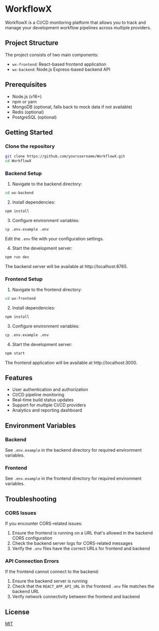 # WorkflowX

WorkflowX is a CI/CD monitoring platform that allows you to track and manage your development workflow pipelines across multiple providers.

## Project Structure

The project consists of two main components:

- `wx-frontend`: React-based frontend application
- `wx-backend`: Node.js Express-based backend API

## Prerequisites

- Node.js (v16+)
- npm or yarn
- MongoDB (optional, falls back to mock data if not available)
- Redis (optional)
- PostgreSQL (optional)

## Getting Started

### Clone the repository

```bash
git clone https://github.com/yourusername/WorkflowX.git
cd WorkflowX
```

### Backend Setup

1. Navigate to the backend directory:

```bash
cd wx-backend
```

2. Install dependencies:

```bash
npm install
```

3. Configure environment variables:

```bash
cp .env.example .env
```

Edit the `.env` file with your configuration settings.

4. Start the development server:

```bash
npm run dev
```

The backend server will be available at http://localhost:8765.

### Frontend Setup

1. Navigate to the frontend directory:

```bash
cd wx-frontend
```

2. Install dependencies:

```bash
npm install
```

3. Configure environment variables:

```bash
cp .env.example .env
```

4. Start the development server:

```bash
npm start
```

The frontend application will be available at http://localhost:3000.

## Features

- User authentication and authorization
- CI/CD pipeline monitoring
- Real-time build status updates
- Support for multiple CI/CD providers
- Analytics and reporting dashboard

## Environment Variables

### Backend

See `.env.example` in the backend directory for required environment variables.

### Frontend

See `.env.example` in the frontend directory for required environment variables.

## Troubleshooting

### CORS Issues

If you encounter CORS-related issues:

1. Ensure the frontend is running on a URL that's allowed in the backend CORS configuration
2. Check the backend server logs for CORS-related messages
3. Verify the `.env` files have the correct URLs for frontend and backend

### API Connection Errors

If the frontend cannot connect to the backend:

1. Ensure the backend server is running
2. Check that the `REACT_APP_API_URL` in the frontend `.env` file matches the backend URL
3. Verify network connectivity between the frontend and backend

## License

[MIT](LICENSE)
